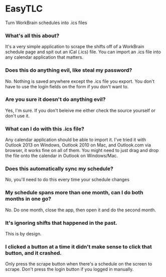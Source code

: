 # EasyTLC
Turn WorkBrain schedules into .ics files

### What's all this about?
It's a very simple application to scrape the shifts off of a WorkBrain schedule page and spit out an iCal (.ics) file.  You can import an .ics file into any calendar application that matters.

### Does this do anything evil, like steal my password?
No.  Nothing is saved anywhere except the .ics file you export.  You don't have to use the login fields on the form if you don't want to.

### Are you sure it doesn't do anything evil?
Yes, I'm sure.  If you don't beleive me either check the source yourself or don't use it.

### What can I do with this .ics file?
Any calendar application should be able to import it.  I've tried it with Outlook 2013 on Windows, Outlook 2010 on Mac, and Outlook.com via browser, it works fine on all of them.  You might need to just drag and drop the file onto the calendar in Outlook on Windows/Mac.

### Does this automatically sync my schedule?
No, you'll need to do this every time your schedule changes

### My schedule spans more than one month, can I do both months in one go?
No.  Do one month, close the app, then open it and do the second month.

### It's ignoring shifts that happened in the past.
This is by design.

### I clicked a button at a time it didn't make sense to click that button, and it crashed.
Only press the scrape button when there's a schedule on the screen to scrape.  Don't press the login button if you logged in manually.
